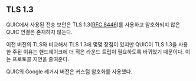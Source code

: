 <!--
## TLS 1.3

The transport security used in QUIC is using TLS 1.3 ([RFC
8446](https://tools.ietf.org/html/rfc8446)) and there are never any unencrypted
QUIC connections.

TLS 1.3 has several advantages compared to older TLS versions but a primary
reason for using it in QUIC is that 1.3 changed the handshake to require fewer
roundtrips. It reduces protocol latency.

The Google legacy version of QUIC used a custom crypto.
-->

## TLS 1.3

QUIC에서 사용된 전송 보안은
TLS 1.3([RFC 8446](https://tools.ietf.org/html/rfc8446))를 사용하고
암호화되지 않은 QUIC 연결은 존재하지 않는다.

이전 버전의 TLS와 비교해서 TLS 1.3에 몇몇 장점이 있지만 QUIC이 TLS 1.3을 사용한
주된 이유는 핸드쉐이크에 더 적은 라운드 트립이 필요하도록 바뀌었기 때문이다.
이는 프로토콜 지연을 줄여준다.

QUIC의 Google 레거시 버전은 커스텀 암호화를 사용했다.
